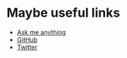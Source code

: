 # Maybe useful links

* [Ask me anything](https://github.com/NormanPerrin/nperrin/issues)
* [GitHub](https://github.com/normanperrin/)
* [Twitter](https://twitter.com/normanperrinok/)
